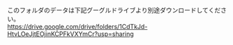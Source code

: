 このフォルダのデータは下記グーグルドライブより別途ダウンロードしてください。  
https://drive.google.com/drive/folders/1CdTkJd-HtvLOeJjtEOjinKCPFkVXYmCr?usp=sharing
